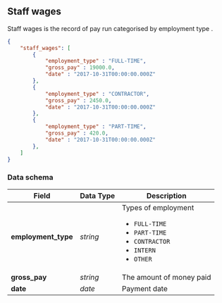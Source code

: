 ## Staff wages

Staff wages is the record of pay run categorised by employment type .

```json
{ 
    "staff_wages": [
        {
            "employment_type" : "FULL-TIME",
            "gross_pay" : 19000.0,
            "date" : "2017-10-31T00:00:00.000Z"
        }, 
        {
            "employment_type" : "CONTRACTOR",
            "gross_pay" : 2450.0,
            "date" : "2017-10-31T00:00:00.000Z"
        }, 
        {
            "employment_type" : "PART-TIME",
            "gross_pay" : 420.0,
            "date" : "2017-10-31T00:00:00.000Z"
        },       
    ]
}

```

### Data schema

| Field               | Data Type | Description                                                                                                                 |
|---------------------|-----------|-----------------------------------------------------------------------------------------------------------------------------|
| **employment_type** | *string*  | Types of employment <ul><li>`FULL-TIME`</li><li>`PART-TIME`</li><li>`CONTRACTOR`</li><li>`INTERN`</li><li>`OTHER`</li></ul> |
| **gross_pay**       | *string*  | The amount of money paid                                                                                                    |
| **date**            | *date*    | Payment date                                                                                                                |

